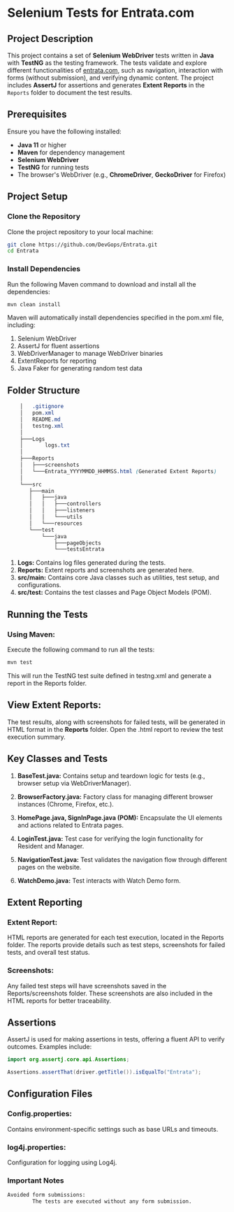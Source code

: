 # Selenium Tests for Entrata.com

## Project Description

This project contains a set of **Selenium WebDriver** tests written in **Java** with **TestNG** as the testing framework. The tests validate and explore different functionalities of [entrata.com](https://www.entrata.com), such as navigation, interaction with forms (without submission), and verifying dynamic content. The project includes **AssertJ** for assertions and generates **Extent Reports** in the `Reports` folder to document the test results.

## Prerequisites

Ensure you have the following installed:

- **Java 11** or higher
- **Maven** for dependency management
- **Selenium WebDriver**
- **TestNG** for running tests
- The browser's WebDriver (e.g., **ChromeDriver**, **GeckoDriver** for Firefox)

## Project Setup

### Clone the Repository

Clone the project repository to your local machine:

```bash
git clone https://github.com/DevGops/Entrata.git
cd Entrata
```
### Install Dependencies

Run the following Maven command to download and install all the dependencies:

```bash
mvn clean install
```
Maven will automatically install dependencies specified in the pom.xml file, including:

1. Selenium WebDriver
2. AssertJ for fluent assertions
3. WebDriverManager to manage WebDriver binaries
4. ExtentReports for reporting
5. Java Faker for generating random test data

## Folder Structure
```css
    │   .gitignore
    │   pom.xml
    │   README.md
    │   testng.xml
    │
    ├───Logs
    │       logs.txt
    │
    ├───Reports
    │   ├───screenshots
    │   └───Entrata_YYYYMMDD_HHMMSS.html (Generated Extent Reports)
    │
    └───src
       ├───main
       │   ├───java
       │   │   ├───controllers
       │   │   ├───listeners
       │   │   └───utils
       │   └───resources
       └───test
           └───java
               ├───pageObjects
               └───testsEntrata
```
1. **Logs:** Contains log files generated during the tests.
2. **Reports:** Extent reports and screenshots are generated here.
3. **src/main:** Contains core Java classes such as utilities, test setup, and configurations.
4. **src/test:** Contains the test classes and Page Object Models (POM).

## Running the Tests
### Using Maven: 

Execute the following command to run all the tests:

```bash
mvn test  
```
This will run the TestNG test suite defined in testng.xml and generate a report in the Reports folder.

## View Extent Reports: 
The test results, along with screenshots for failed tests, will be generated in HTML format in the **Reports** folder. Open the .html report to review the test execution summary.

## Key Classes and Tests
1. **BaseTest.java:** Contains setup and teardown logic for tests (e.g., browser setup via WebDriverManager).

2. **BrowserFactory.java:** Factory class for managing different browser instances (Chrome, Firefox, etc.).

3. **HomePage.java, SignInPage.java (POM):** Encapsulate the UI elements and actions related to Entrata pages.

4. **LoginTest.java:** Test case for verifying the login functionality for Resident and Manager.

5. **NavigationTest.java:** Test validates the navigation flow through different pages on the website.

6. **WatchDemo.java:** Test interacts with Watch Demo form.

## Extent Reporting
### Extent Report: 
HTML reports are generated for each test execution, located in the Reports folder. The reports provide details such as test steps, screenshots for failed tests, and overall test status.

### Screenshots: 
Any failed test steps will have screenshots saved in the Reports/screenshots folder. These screenshots are also included in the HTML reports for better traceability.

## Assertions
AssertJ is used for making assertions in tests, offering a fluent API to verify outcomes. Examples include:

```java
import org.assertj.core.api.Assertions;

Assertions.assertThat(driver.getTitle()).isEqualTo("Entrata");
```
## Configuration Files
### Config.properties: 
Contains environment-specific settings such as base URLs and timeouts.
### log4j.properties: 
Configuration for logging using Log4j.

### Important Notes

```dtd
Avoided form submissions: 
        The tests are executed without any form submission.
```

